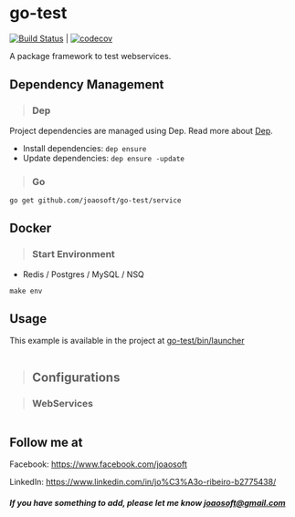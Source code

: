# go-test
[![Build Status](https://travis-ci.org/joaosoft/go-test.svg?branch=master)](https://travis-ci.org/joaosoft/go-test) | [![codecov](https://codecov.io/gh/joaosoft/go-test/branch/master/graph/badge.svg)](https://codecov.io/gh/joaosoft/go-test)

A package framework to test webservices.

## Dependency Management 
>### Dep

Project dependencies are managed using Dep. Read more about [Dep](https://github.com/golang/dep).
* Install dependencies: `dep ensure`
* Update dependencies: `dep ensure -update`

>### Go
```
go get github.com/joaosoft/go-test/service
```

## Docker
>### Start Environment 
* Redis / Postgres / MySQL / NSQ
```
make env
```

## Usage 
This example is available in the project at [go-test/bin/launcher](https://github.com/joaosoft/go-test/tree/master/bin/launcher)

```go

```

>## Configurations

>### WebServices 

```javascript

```

## Follow me at
Facebook: https://www.facebook.com/joaosoft

LinkedIn: https://www.linkedin.com/in/jo%C3%A3o-ribeiro-b2775438/

##### If you have something to add, please let me know joaosoft@gmail.com
